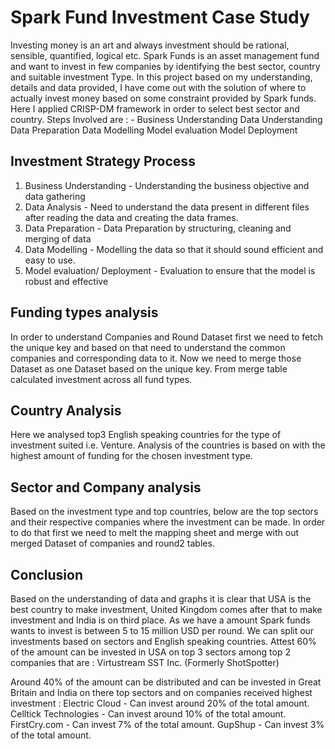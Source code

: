 # Spark Fund Investment Case Study
Investing money is an art and always investment should be rational, sensible, quantified, logical etc. Spark Funds is an asset management fund and want to invest in few companies by identifying the best sector, country and suitable investment Type. In this project based on my understanding, details and data provided, I have come out with the solution of where to actually invest money based on some constraint provided by Spark funds.
Here I applied CRISP-DM framework in order to select best sector and country. Steps Involved are : -
Business Understanding
Data Understanding
Data Preparation
Data Modelling
Model evaluation
Model Deployment

## Investment Strategy Process
1. Business Understanding - Understanding the business objective and data gathering
2. Data Analysis - Need to understand the data present in different files after reading the data and creating the data frames.
3. Data Preparation - Data Preparation by structuring, cleaning and merging of data 
4. Data Modelling - Modelling the data so that it should sound efficient and easy to use.
5. Model evaluation/ Deployment - Evaluation to ensure that the model is robust and effective 

## Funding types analysis
In order to understand Companies and Round Dataset first we need to fetch the unique key and based on that need to understand the common companies and corresponding data to it. Now we need to merge those Dataset as one Dataset based on the unique key. From merge table calculated investment across all fund types.

## Country Analysis
Here we analysed top3 English speaking countries for the type of investment suited i.e. Venture. Analysis of the countries is based on with the highest amount of funding for the chosen investment type.

## Sector and Company analysis
Based on the investment type and top countries, below are the top sectors and their respective companies where the investment can be made. In order to do that first we need to melt the mapping sheet and merge with out merged Dataset of companies and round2 tables.

## Conclusion
Based on the understanding of data and graphs it is clear that USA is the best country to make investment, United Kingdom comes after that to make investment and India is on third place.
As we have a amount Spark funds wants to invest is between 5 to 15 million USD per round. We can split our investments based on sectors and English speaking countries.
Attest 60% of the amount can be invested in USA on top 3 sectors among top 2 companies that are : 
Virtustream
SST Inc. (Formerly ShotSpotter) 

Around 40% of the amount can be distributed and can be invested in Great Britain and India on there top sectors and on companies received highest investment :
Electric Cloud -  Can invest around 20% of the total amount.
Celltick Technologies - Can invest around 10% of the total amount.
FirstCry.com - Can invest 7% of the total amount.
GupShup - Can invest 3% of the total amount.


